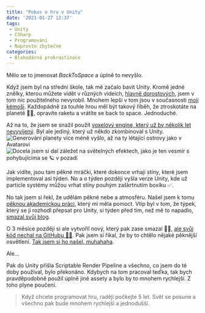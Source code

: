 ```yaml
---
title: "Pokus o hru v Unity"
date: '2021-01-27 12:37'
tags:
 - Unity
 - CSharp
 - Programování
 - Naprosto zbytečné
categories:
 - Blahodárná prokrastinace
---
```


Mělo se to jmenovat _BackToSpace_ a úplně to nevyšlo.
<!-- more -->

Když jsem byl na střední škole, tak mě začalo bavit Unity. Kromě jedné znělky, kterou můžete vidět v různých videích, [hlavně dorostových](https://archiv.dorostmladez.cz/trio-de-blb/videa/), jsem v tom nic použitelného nevyrobil. Mnohem lepší v tom jsou v současnosti [moji kémoši](/docs/mlatice-do-klavesnice/Sdílené.html). Každopádně za touhle hrou měl být takový říběh, že ztroskotáte na planetě 🚀🔥, opravíte raketu a vrátíte se back to space. Jednoduché.

Až na to, že jsem se snažil použít [voxelový engine, který už by několik let nevyvíjený](https://forum.unity.com/threads/cubiquity-a-fast-and-powerful-voxel-plugin-for-unity3d.184599/). Byl ale jediný, který už někdo zkombinoval s Unity.
![Generování planety více méně vyšlo, až na ty létající ostrovy jako v Avatarovi](/images/BackToSpace.jpg)
![Docela jsem si dal záležet na světelných efektech, jako je ten vesmír s pohybujícíma se 🪐 v pozadí](/images/BackToSpace2.jpg)

Jak vidíte, jsou tam pěkné mráčki, které dokonce vrhají stíny, které jsem implementoval asi týden. No a o týden později vyšla verze Unity, kde už particle systémy můžou vrhat stíny pouhým zaškrtnutím boxíku ✅.

No tak jsem si řekl, že udělám pěkné nebe a atmosféru. Našel jsem k tomu [pěknou akademickou práci](https://hal.inria.fr/inria-00288758/en), který mi měla pomoct. Vtip byl v tom, že týpek, který se ji rozhodl přepsat pro Unity, si týden před tím, než mě to napadlo, [smazal svůj blog](https://forum.unity.com/threads/terrible-news-for-unity-community-scrawks-blog-was-deleted.411162/).

O 3 měsíce později si ale vytvořil nový, který pak zase smazal 🤦‍♀️, [ale svůj kód nechal na GitHubu 🙌🎉](https://github.com/Scrawk/Brunetons-Atmospheric-Scatter). 
Pak jsem si říkal, že by to chtělo nějaké pěknější osvětlení. [Tak jsem si ho našel, muhahaha](https://github.com/sonicether/SEGI).

Ale...

Pak do Unity přišla Scriptable Render Pipeline a všechno, co jsem do té doby používal, bylo překonáno. Kdybych na tom pracoval teďka, tak bych pravděpodobně použil úplně jiné assety a bylo by to mnohem rychlejší. Z toho plyne poučení.

> Když chcete programovat hru, raději počkejte 5 let. Svět se posune a všechno pak bude mnohem rychlejší a jednodušší.